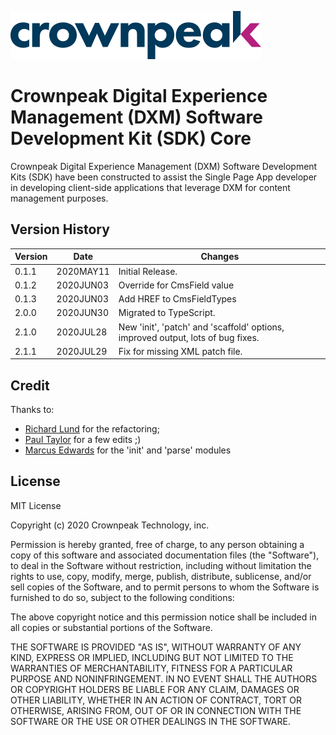 <a href="https://www.crownpeak.com" target="_blank">![Crownpeak Logo](https://github.com/Crownpeak/DXM-SDK-Core/raw/master/images/crownpeak-logo.png?raw=true "Crownpeak Logo")</a>

# Crownpeak Digital Experience Management (DXM) Software Development Kit (SDK) Core
Crownpeak Digital Experience Management (DXM) Software Development Kits (SDK) have been constructed to assist
the Single Page App developer in developing client-side applications that leverage DXM for content management purposes.

## Version History
 
| Version       | Date          | Changes                            |
| ------------- | --------------|----------------------------------- |
| 0.1.1         | 2020MAY11     | Initial Release.                   |
| 0.1.2         | 2020JUN03     | Override for CmsField value        |
| 0.1.3         | 2020JUN03     | Add HREF to CmsFieldTypes          |
| 2.0.0         | 2020JUN30     | Migrated to TypeScript.            |
| 2.1.0         | 2020JUL28     | New 'init', 'patch' and 'scaffold' options, improved output, lots of bug fixes. |
| 2.1.1         | 2020JUL29     | Fix for missing XML patch file.    |


## Credit
Thanks to:
* <a href="https://github.com/richard-lund" target="_blank">Richard Lund</a> for the refactoring;
* <a href="https://github.com/ptylr" target="_blank">Paul Taylor</a> for a few edits ;)
* <a href="https://github.com/marcusedwards-cp" target="_blank">Marcus Edwards</a> for the 'init' and 'parse' modules
 
## License
MIT License

Copyright (c) 2020 Crownpeak Technology, inc.

Permission is hereby granted, free of charge, to any person obtaining a copy
of this software and associated documentation files (the "Software"), to deal
in the Software without restriction, including without limitation the rights
to use, copy, modify, merge, publish, distribute, sublicense, and/or sell
copies of the Software, and to permit persons to whom the Software is
furnished to do so, subject to the following conditions:

The above copyright notice and this permission notice shall be included in all
copies or substantial portions of the Software.

THE SOFTWARE IS PROVIDED "AS IS", WITHOUT WARRANTY OF ANY KIND, EXPRESS OR
IMPLIED, INCLUDING BUT NOT LIMITED TO THE WARRANTIES OF MERCHANTABILITY,
FITNESS FOR A PARTICULAR PURPOSE AND NONINFRINGEMENT. IN NO EVENT SHALL THE
AUTHORS OR COPYRIGHT HOLDERS BE LIABLE FOR ANY CLAIM, DAMAGES OR OTHER
LIABILITY, WHETHER IN AN ACTION OF CONTRACT, TORT OR OTHERWISE, ARISING FROM,
OUT OF OR IN CONNECTION WITH THE SOFTWARE OR THE USE OR OTHER DEALINGS IN THE
SOFTWARE.
